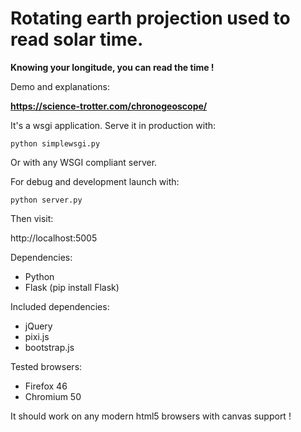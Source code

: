 # Rotating earth projection used to read solar time.


**Knowing your longitude, you can read the time !**

Demo and explanations:

**https://science-trotter.com/chronogeoscope/**

It's a wsgi application. Serve it in production with:

    python simplewsgi.py

Or with any WSGI compliant server.

For debug and development launch with:

    python server.py

Then visit:

http://localhost:5005

Dependencies:

- Python
- Flask (pip install Flask)

Included dependencies:

- jQuery
- pixi.js
- bootstrap.js

Tested browsers:

- Firefox 46
- Chromium 50

It should work on any modern html5 browsers with canvas support !
